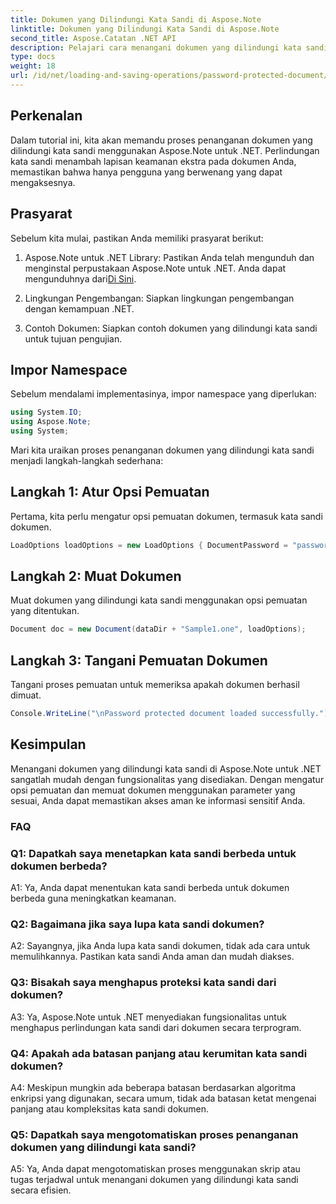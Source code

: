 ```yaml
---
title: Dokumen yang Dilindungi Kata Sandi di Aspose.Note
linktitle: Dokumen yang Dilindungi Kata Sandi di Aspose.Note
second_title: Aspose.Catatan .NET API
description: Pelajari cara menangani dokumen yang dilindungi kata sandi menggunakan Aspose.Note untuk .NET. Amankan informasi sensitif Anda dengan mudah.
type: docs
weight: 18
url: /id/net/loading-and-saving-operations/password-protected-document/
---
```

## Perkenalan

Dalam tutorial ini, kita akan memandu proses penanganan dokumen yang dilindungi kata sandi menggunakan Aspose.Note untuk .NET. Perlindungan kata sandi menambah lapisan keamanan ekstra pada dokumen Anda, memastikan bahwa hanya pengguna yang berwenang yang dapat mengaksesnya.

## Prasyarat

Sebelum kita mulai, pastikan Anda memiliki prasyarat berikut:

1.  Aspose.Note untuk .NET Library: Pastikan Anda telah mengunduh dan menginstal perpustakaan Aspose.Note untuk .NET. Anda dapat mengunduhnya dari[Di Sini](https://releases.aspose.com/note/net/).

2. Lingkungan Pengembangan: Siapkan lingkungan pengembangan dengan kemampuan .NET.

3. Contoh Dokumen: Siapkan contoh dokumen yang dilindungi kata sandi untuk tujuan pengujian.

## Impor Namespace

Sebelum mendalami implementasinya, impor namespace yang diperlukan:

```csharp
using System.IO;
using Aspose.Note;
using System;
```

Mari kita uraikan proses penanganan dokumen yang dilindungi kata sandi menjadi langkah-langkah sederhana:

## Langkah 1: Atur Opsi Pemuatan

Pertama, kita perlu mengatur opsi pemuatan dokumen, termasuk kata sandi dokumen.

```csharp
LoadOptions loadOptions = new LoadOptions { DocumentPassword = "password" };
```

## Langkah 2: Muat Dokumen

Muat dokumen yang dilindungi kata sandi menggunakan opsi pemuatan yang ditentukan.

```csharp
Document doc = new Document(dataDir + "Sample1.one", loadOptions);
```

## Langkah 3: Tangani Pemuatan Dokumen

Tangani proses pemuatan untuk memeriksa apakah dokumen berhasil dimuat.

```csharp
Console.WriteLine("\nPassword protected document loaded successfully.");
```

## Kesimpulan

Menangani dokumen yang dilindungi kata sandi di Aspose.Note untuk .NET sangatlah mudah dengan fungsionalitas yang disediakan. Dengan mengatur opsi pemuatan dan memuat dokumen menggunakan parameter yang sesuai, Anda dapat memastikan akses aman ke informasi sensitif Anda.

### FAQ

### Q1: Dapatkah saya menetapkan kata sandi berbeda untuk dokumen berbeda?

A1: Ya, Anda dapat menentukan kata sandi berbeda untuk dokumen berbeda guna meningkatkan keamanan.

### Q2: Bagaimana jika saya lupa kata sandi dokumen?

A2: Sayangnya, jika Anda lupa kata sandi dokumen, tidak ada cara untuk memulihkannya. Pastikan kata sandi Anda aman dan mudah diakses.

### Q3: Bisakah saya menghapus proteksi kata sandi dari dokumen?

A3: Ya, Aspose.Note untuk .NET menyediakan fungsionalitas untuk menghapus perlindungan kata sandi dari dokumen secara terprogram.

### Q4: Apakah ada batasan panjang atau kerumitan kata sandi dokumen?

A4: Meskipun mungkin ada beberapa batasan berdasarkan algoritma enkripsi yang digunakan, secara umum, tidak ada batasan ketat mengenai panjang atau kompleksitas kata sandi dokumen.

### Q5: Dapatkah saya mengotomatiskan proses penanganan dokumen yang dilindungi kata sandi?

A5: Ya, Anda dapat mengotomatiskan proses menggunakan skrip atau tugas terjadwal untuk menangani dokumen yang dilindungi kata sandi secara efisien.